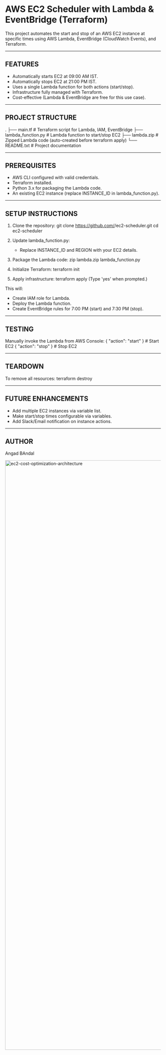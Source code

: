 AWS EC2 Scheduler with Lambda & EventBridge (Terraform)
======================================================

This project automates the start and stop of an AWS EC2 instance at specific times using AWS Lambda, EventBridge (CloudWatch Events), and Terraform.

------------------------------------------------------
FEATURES
------------------------------------------------------
- Automatically starts EC2 at 09:00 AM IST.
- Automatically stops EC2 at 21:00 PM IST.
- Uses a single Lambda function for both actions (start/stop).
- Infrastructure fully managed with Terraform.
- Cost-effective (Lambda & EventBridge are free for this use case).

------------------------------------------------------
PROJECT STRUCTURE
------------------------------------------------------
.
├── main.tf                # Terraform script for Lambda, IAM, EventBridge
├── lambda_function.py     # Lambda function to start/stop EC2
├── lambda.zip             # Zipped Lambda code (auto-created before terraform apply)
└── README.txt             # Project documentation

------------------------------------------------------
PREREQUISITES
------------------------------------------------------
- AWS CLI configured with valid credentials.
- Terraform installed.
- Python 3.x for packaging the Lambda code.
- An existing EC2 instance (replace INSTANCE_ID in lambda_function.py).

------------------------------------------------------
SETUP INSTRUCTIONS
------------------------------------------------------
1. Clone the repository:
   git clone https://github.com/<your-username>/ec2-scheduler.git
   cd ec2-scheduler

2. Update lambda_function.py:
   - Replace INSTANCE_ID and REGION with your EC2 details.

3. Package the Lambda code:
   zip lambda.zip lambda_function.py

4. Initialize Terraform:
   terraform init

5. Apply infrastructure:
   terraform apply
   (Type 'yes' when prompted.)

This will:
- Create IAM role for Lambda.
- Deploy the Lambda function.
- Create EventBridge rules for 7:00 PM (start) and 7:30 PM (stop).

------------------------------------------------------
TESTING
------------------------------------------------------
Manually invoke the Lambda from AWS Console:
   { "action": "start" }   # Start EC2
   { "action": "stop" }    # Stop EC2

------------------------------------------------------
TEARDOWN
------------------------------------------------------
To remove all resources:
   terraform destroy

------------------------------------------------------
FUTURE ENHANCEMENTS
------------------------------------------------------
- Add multiple EC2 instances via variable list.
- Make start/stop times configurable via variables.
- Add Slack/Email notification on instance actions.

------------------------------------------------------
AUTHOR
------------------------------------------------------
Angad BAndal

<img width="1635" height="1900" alt="ec2-cost-optimization-architecture" src="https://github.com/user-attachments/assets/43d77e24-a1e1-428e-b7fb-ef3ad411d789" />


